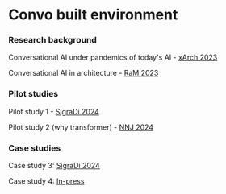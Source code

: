 # Convo built environment

### Research background

Conversational AI under pandemics of today's AI - [xArch 2023](https://link.springer.com/chapter/10.1007/978-981-97-0621-1_2)

Conversational AI in architecture - [RaM 2023](https://henrikclh.com/2023/04/25/RaM2023.html)


### Pilot studies

Pilot study 1 - [SigraDi 2024](https://www.researchgate.net/publication/378872372_Exploring_Large_Language_Model_as_a_Design_Partner_through_Verbal_and_Non-verbal_Conversation_in_Architectural_Design_Process)

Pilot study 2 (why transformer) - [NNJ 2024](https://link.springer.com/article/10.1007/s00004-024-00805-9)


### Case studies

Case study 3: [SigraDi 2024]([https://link.springer.com/book/9789819507597](https://www.researchgate.net/publication/386429978_Bridging_Bio-inspiration_and_Technology_The_Synthesis_of_Structural_AirWebs_via_AI_Integration))

Case study 4: [In-press](https://link.springer.com/book/9789819507597)
